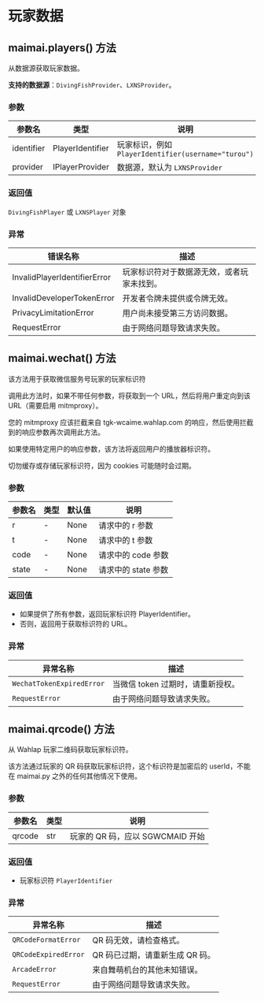 # 玩家数据

## maimai.players() 方法

从数据源获取玩家数据。

**支持的数据源**：`DivingFishProvider`、`LXNSProvider`。

### 参数

| 参数名 | 类型 | 说明 |
|-|-|-|
| identifier | PlayerIdentifier | 玩家标识，例如 `PlayerIdentifier(username="turou")` |
| provider | IPlayerProvider | 数据源，默认为 `LXNSProvider` |

### 返回值

`DivingFishPlayer` 或 `LXNSPlayer` 对象

### 异常

| 错误名称                           | 描述                                                         |
|-----------------------------------|--------------------------------------------------------------|
| InvalidPlayerIdentifierError       | 玩家标识符对于数据源无效，或者玩家未找到。                     |
| InvalidDeveloperTokenError         | 开发者令牌未提供或令牌无效。                                  |
| PrivacyLimitationError            | 用户尚未接受第三方访问数据。                                   |
| RequestError                      | 由于网络问题导致请求失败。                                   |

## maimai.wechat() 方法

该方法用于获取微信服务号玩家的玩家标识符

调用此方法时，如果不带任何参数，将获取到一个 URL，然后将用户重定向到该 URL（需要启用 mitmproxy）。

您的 mitmproxy 应该拦截来自 tgk-wcaime.wahlap.com 的响应，然后使用拦截到的响应参数再次调用此方法。

如果使用特定用户的响应参数，该方法将返回用户的播放器标识符。

切勿缓存或存储玩家标识符，因为 cookies 可能随时会过期。

### 参数

| 参数名 | 类型     | 默认值 | 说明         |
|--------|----------|--------|------------|
| r      | -        | None   | 请求中的 r 参数 |
| t      | -        | None   | 请求中的 t 参数 |
| code   | -        | None   | 请求中的 code 参数 |
| state  | -        | None   | 请求中的 state 参数 |

### 返回值

- 如果提供了所有参数，返回玩家标识符 PlayerIdentifier。
- 否则，返回用于获取标识符的 URL。

### 异常

| 异常名称             | 描述                         |
|---------------------|------------------------------|
| `WechatTokenExpiredError` | 当微信 token 过期时，请重新授权。 |
| `RequestError`       | 由于网络问题导致请求失败。       |

## maimai.qrcode() 方法

从 Wahlap 玩家二维码获取玩家标识符。

该方法通过玩家的 QR 码获取玩家标识符，这个标识符是加密后的 userId，不能在 maimai.py 之外的任何其他情况下使用。

### 参数

| 参数名 | 类型   | 说明                 |
|--------|--------|----------------------|
| qrcode | str    | 玩家的 QR 码，应以 SGWCMAID 开始 |

### 返回值

- 玩家标识符 `PlayerIdentifier`

### 异常

| 异常名称             | 描述                         |
|---------------------|------------------------------|
| `QRCodeFormatError`  | QR 码无效，请检查格式。         |
| `QRCodeExpiredError` | QR 码已过期，请重新生成 QR 码。 |
| `ArcadeError`       | 来自舞萌机台的其他未知错误。     |
| `RequestError`      | 由于网络问题导致请求失败。       |